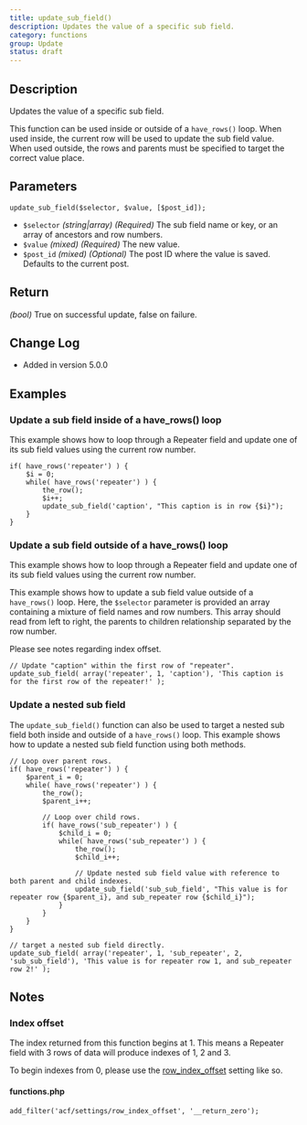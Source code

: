 ```yaml
---
title: update_sub_field()
description: Updates the value of a specific sub field.
category: functions
group: Update
status: draft
---
```


## Description
Updates the value of a specific sub field.

This function can be used inside or outside of a `have_rows()` loop. When used inside, the current row will be used to update the sub field value. When used outside, the rows and parents must be specified to target the correct value place.

## Parameters
```
update_sub_field($selector, $value, [$post_id]);
```
- `$selector`		*(string|array)*	*(Required)*	The sub field name or key, or an array of ancestors and row numbers.
- `$value`			*(mixed)*	*(Required)*	The new value.
- `$post_id`		*(mixed)*	*(Optional)*	The post ID where the value is saved. Defaults to the current post.

## Return
*(bool)* True on successful update, false on failure.

## Change Log
- Added in version 5.0.0

## Examples

### Update a sub field inside of a have_rows() loop
This example shows how to loop through a Repeater field and update one of its sub field values using the current row number.
```
if( have_rows('repeater') ) {
	$i = 0;
	while( have_rows('repeater') ) {
		the_row();
		$i++;
		update_sub_field('caption', "This caption is in row {$i}");
	}
}
```

### Update a sub field outside of a have_rows() loop
This example shows how to loop through a Repeater field and update one of its sub field values using the current row number.



This example shows how to update a sub field value outside of a `have_rows()` loop. Here, the `$selector` parameter is provided an array containing a mixture of field names and row numbers. This array should read from left to right, the parents to children relationship separated by the row number.

Please see notes regarding index offset.
```
// Update "caption" within the first row of "repeater".
update_sub_field( array('repeater', 1, 'caption'), 'This caption is for the first row of the repeater!' );
```

### Update a nested sub field
The `update_sub_field()` function can also be used to target a nested sub field both inside and outside of a `have_rows()` loop. This example shows how to update a nested sub field function using both methods.
```
// Loop over parent rows.
if( have_rows('repeater') ) {
	$parent_i = 0;
	while( have_rows('repeater') ) {
		the_row();
		$parent_i++;

		// Loop over child rows.
		if( have_rows('sub_repeater') ) {
			$child_i = 0;
			while( have_rows('sub_repeater') ) {
				the_row();
				$child_i++;
				
				// Update nested sub field value with reference to both parent and child indexes.
				update_sub_field('sub_sub_field', "This value is for repeater row {$parent_i}, and sub_repeater row {$child_i}");
			}
		}
	}
}

// target a nested sub field directly.
update_sub_field( array('repeater', 1, 'sub_repeater', 2, 'sub_sub_field'), 'This value is for repeater row 1, and sub_repeater row 2!' );
```

## Notes

### Index offset
The index returned from this function begins at 1. This means a Repeater field with 3 rows of data will produce indexes of 1, 2 and 3.

To begin indexes from 0, please use the [row_index_offset](https://www.advancedcustomfields.com/resources/acf-settings/) setting like so.
#### functions.php
```
add_filter('acf/settings/row_index_offset', '__return_zero');
```
